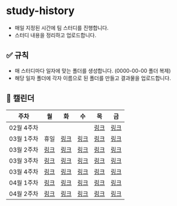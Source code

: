 # study-history
* 매일 지정된 시간에 팀 스터디를 진행합니다.
* 스터디 내용을 정리하고 업로드합니다.

## ✅ 규칙
* 매 스터디마다 일자에 맞는 폴더를 생성합니다. (0000-00-00 폴더 복제)
* 해당 일자 폴더에 각자 이름으로 된 폴더를 만들고 결과물을 업로드합니다.

## 📅 캘린더
|주차|월|화|수|목|금|
|-|-|-|-|-|-|
|02월 4주차||||[링크](https://github.com/beta-tester-team2/study-history/tree/main/2025-02-27)|[링크](https://github.com/beta-tester-team2/study-history/tree/main/2025-02-28)|
|03월 1주차|휴일|[링크](https://github.com/beta-tester-team2/study-history/tree/main/2025-03-04)|[링크](https://github.com/beta-tester-team2/study-history/tree/main/2025-03-05)|[링크](https://github.com/beta-tester-team2/study-history/tree/main/2025-03-06)|[링크](https://github.com/beta-tester-team2/study-history/tree/main/2025-03-07)|
|03월 2주차|[링크](https://github.com/beta-tester-team2/study-history/tree/main/2025-03-10)|[링크](https://github.com/beta-tester-team2/study-history/tree/main/2025-03-11)|[링크](https://github.com/beta-tester-team2/study-history/tree/main/2025-03-12)|[링크](https://github.com/beta-tester-team2/study-history/tree/main/2025-03-13)|[링크]()|
|03월 3주차|[링크](https://github.com/beta-tester-team2/study-history/tree/main/2025-03-17)|[링크]()|[링크]()|[링크]()|[링크]()|
|03월 4주차|[링크]()|[링크]()|[링크]()|[링크]()|[링크]()|
|04월 1주차|[링크]()|[링크]()|[링크]()|[링크]()|[링크]()|
|04월 2주차|[링크]()|[링크]()|[링크]()|[링크]()|[링크]()|
